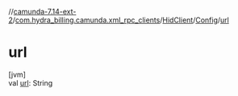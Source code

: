 //[camunda-7.14-ext-2](../../../../index.md)/[com.hydra_billing.camunda.xml_rpc_clients](../../index.md)/[HidClient](../index.md)/[Config](index.md)/[url](url.md)

# url

[jvm]\
val [url](url.md): String
